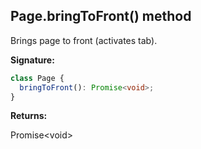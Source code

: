 ## Page.bringToFront() method

Brings page to front (activates tab).

**Signature:**

```typescript
class Page {
  bringToFront(): Promise<void>;
}
```

**Returns:**

Promise&lt;void&gt;
